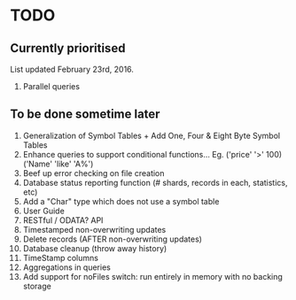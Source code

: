 # TODO #

## Currently prioritised ##

List updated February 23rd, 2016.

1. Parallel queries

## To be done sometime later ##

1. Generalization of Symbol Tables + Add One, Four & Eight Byte Symbol Tables
1. Enhance queries to support conditional functions... Eg. ('price' '>' 100)('Name' 'like' 'A%')
1. Beef up error checking on file creation
1. Database status reporting function (# shards, records in each, statistics, etc)
1. Add a "Char" type which does not use a symbol table
1. User Guide
1. RESTful / ODATA? API
1. Timestamped non-overwriting updates
1. Delete records (AFTER non-overwriting updates)
1. Database cleanup (throw away history)
1. TimeStamp columns
1. Aggregations in queries
1. Add support for noFiles switch: run entirely in memory with no backing storage